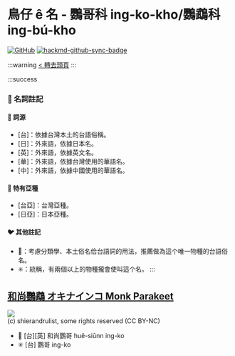# 鳥仔 ê 名 - 鸚哥科 ing-ko-kho/鸚鵡科 ing-bú-kho

[![GitHub](https://img.shields.io/badge/GitHub-black?logo=github)](https://github.com/siansiansu/tsiau-a-e-mia)
[![hackmd-github-sync-badge](https://hackmd.io/0leoNaLbRpaEn_nRqMx7nQ/badge)](https://hackmd.io/0leoNaLbRpaEn_nRqMx7nQ)

:::warning
[< 轉去頭頁](https://hackmd.io/@siansiansu/Hy4VzNvha)
:::

:::success
### 📖 名詞註記

#### 📎 詞源

- [台]：依據台灣本土的台語俗稱。
- [日]：外來語，依據日本名。
- [英]：外來語，依據英文名。
- [華]：外來語，依據台灣使用的華語名。
- [中]：外來語，依據中國使用的華語名。

#### 🎏 特有亞種

- [台亞]：台灣亞種。
- [日亞]：日本亞種。

#### 🐦 其他註記

- 🎯：考慮分類學、本土俗名佮台語詞的用法，推薦做為這个唯一物種的台語俗名。
- ✳️：統稱，有兩個以上的物種攏會使叫這个名。
:::

## [和尚鸚鵡 オキナインコ Monk Parakeet](https://ebird.org/species/monpar)

![](https://inaturalist-open-data.s3.amazonaws.com/photos/210489785/medium.jpg)
<br/>
(c) shierandrulist, some rights reserved (CC BY-NC)

- 🎯 [台][英] 和尚鸚哥 huê-siūnn ing-ko
- ✳️ [台] 鸚哥 ing-ko
